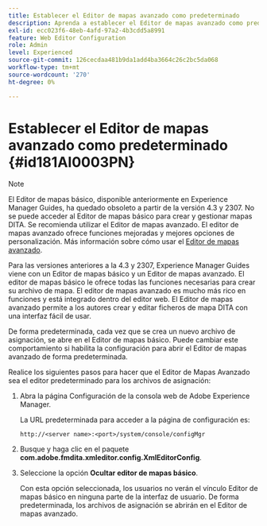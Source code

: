 ```yaml
---
title: Establecer el Editor de mapas avanzado como predeterminado
description: Aprenda a establecer el Editor de mapas avanzado como predeterminado
exl-id: ecc023f6-48eb-4afd-97a2-4b3cdd5a8991
feature: Web Editor Configuration
role: Admin
level: Experienced
source-git-commit: 126cecdaa481b9da1add4ba3664c26c2bc5da068
workflow-type: tm+mt
source-wordcount: '270'
ht-degree: 0%

---
```


# Establecer el Editor de mapas avanzado como predeterminado {#id181AI0003PN}

>[!NOTE]
>
> El Editor de mapas básico, disponible anteriormente en Experience Manager Guides, ha quedado obsoleto a partir de la versión 4.3 y 2307. No se puede acceder al Editor de mapas básico para crear y gestionar mapas DITA.
>Se recomienda utilizar el Editor de mapas avanzado. El editor de mapas avanzado ofrece funciones mejoradas y mejores opciones de personalización. Más información sobre cómo usar el [Editor de mapas avanzado](../user-guide/map-editor-advanced-map-editor.md).

Para las versiones anteriores a la 4.3 y 2307, Experience Manager Guides viene con un Editor de mapas básico y un Editor de mapas avanzado. El editor de mapas básico le ofrece todas las funciones necesarias para crear su archivo de mapa. El editor de mapas avanzado es mucho más rico en funciones y está integrado dentro del editor web. El Editor de mapas avanzado permite a los autores crear y editar ficheros de mapa DITA con una interfaz fácil de usar.

De forma predeterminada, cada vez que se crea un nuevo archivo de asignación, se abre en el Editor de mapas básico. Puede cambiar este comportamiento si habilita la configuración para abrir el Editor de mapas avanzado de forma predeterminada.

Realice los siguientes pasos para hacer que el Editor de Mapas Avanzado sea el editor predeterminado para los archivos de asignación:

1. Abra la página Configuración de la consola web de Adobe Experience Manager.

   La URL predeterminada para acceder a la página de configuración es:

   ```http
   http://<server name>:<port>/system/console/configMgr
   ```

1. Busque y haga clic en el paquete **com.adobe.fmdita.xmleditor.config.XmlEditorConfig**.

1. Seleccione la opción **Ocultar editor de mapas básico**.

   Con esta opción seleccionada, los usuarios no verán el vínculo Editor de mapas básico en ninguna parte de la interfaz de usuario. De forma predeterminada, los archivos de asignación se abrirán en el Editor de mapas avanzado.
